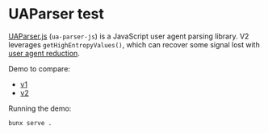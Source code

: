# UAParser test

[UAParser.js](https://uaparser.dev/) (`ua-parser-js`) is a JavaScript user agent parsing library. V2 leverages `getHighEntropyValues()`, which can recover some signal lost with [user agent reduction](https://developers.google.com/privacy-sandbox/protections/user-agent).

Demo to compare:

- [v1](https://warrenseine.github.io/ua-parser-test/v1.html)
- [v2](https://warrenseine.github.io/ua-parser-test/v2.html)

Running the demo:

```bash
bunx serve .
```
